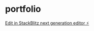 # portfolio

[Edit in StackBlitz next generation editor ⚡️](https://stackblitz.com/~/github.com/strangelilvee/portfolio)